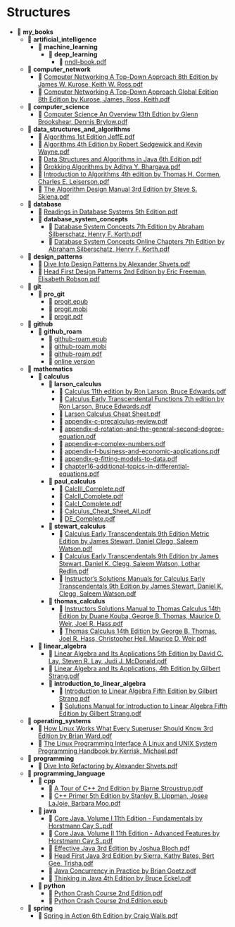 # Structures

- 📂 __my\_books__
   - 📂 __artificial\_intelligence__
     - 📂 __machine\_learning__
       - 📂 __deep\_learning__
         - 📄 [nndl\-book.pdf](artificial_intelligence/machine_learning/deep_learning/nndl-book.pdf)
   - 📂 __computer\_network__
     - 📄 [Computer Networking A Top\-Down Approach 8th Edition by James W. Kurose, Keith W. Ross.pdf](computer_network/Computer%20Networking%20A%20Top-Down%20Approach%208th%20Edition%20by%20James%20W.%20Kurose%2C%20Keith%20W.%20Ross.pdf)
     - 📄 [Computer Networking A Top\-Down Approach Global Edition 8th Edition by Kurose, James, Ross, Keith.pdf](computer_network/Computer%20Networking%20A%20Top-Down%20Approach%20Global%20Edition%208th%20Edition%20by%20Kurose%2C%20James%2C%20Ross%2C%20Keith.pdf)
   - 📂 __computer\_science__
     - 📄 [Computer Science An Overview 13th Edtion by Glenn Brookshear, Dennis Brylow.pdf](computer_science/Computer%20Science%20An%20Overview%2013th%20Edtion%20by%20Glenn%20Brookshear%2C%20Dennis%20Brylow.pdf)
   - 📂 __data\_structures\_and\_algorithms__
     - 📄 [Algorithms 1st Edition JeffE.pdf](data_structures_and_algorithms/Algorithms%201st%20Edition%20JeffE.pdf)
     - 📄 [Algorithms 4th Edition by Robert Sedgewick and Kevin Wayne.pdf](data_structures_and_algorithms/Algorithms%204th%20Edition%20by%20Robert%20Sedgewick%20and%20Kevin%20Wayne.pdf)
     - 📄 [Data Structures and Algorithms in Java 6th Edition.pdf](data_structures_and_algorithms/Data%20Structures%20and%20Algorithms%20in%20Java%206th%20Edition.pdf)
     - 📄 [Grokking Algorithms by Aditya Y. Bhargava.pdf](data_structures_and_algorithms/Grokking%20Algorithms%20by%20Aditya%20Y.%20Bhargava.pdf)
     - 📄 [Introduction to Algorithms 4th edition by Thomas H. Cormen, Charles E. Leiserson.pdf](data_structures_and_algorithms/Introduction%20to%20Algorithms%204th%20edition%20by%20Thomas%20H.%20Cormen%2C%20Charles%20E.%20Leiserson.pdf)
     - 📄 [The Algorithm Design Manual 3rd Edition by Steve S. Skiena.pdf](data_structures_and_algorithms/The%20Algorithm%20Design%20Manual%203rd%20Edition%20by%20Steve%20S.%20Skiena.pdf)
   - 📂 __database__
     - 📄 [Readings in Database Systems 5th Edition.pdf](database/Readings%20in%20Database%20Systems%205th%20Edition.pdf)
     - 📂 __database\_system\_concepts__
       - 📄 [Database System Concepts 7th Edition by Abraham Silberschatz, Henry F. Korth.pdf](database/database_system_concepts/Database%20System%20Concepts%207th%20Edition%20by%20Abraham%20Silberschatz%2C%20Henry%20F.%20Korth.pdf)
       - 📄 [Database System Concepts Online Chapters 7th Edition by Abraham Silberschatz, Henry F. Korth.pdf](database/database_system_concepts/Database%20System%20Concepts%20Online%20Chapters%207th%20Edition%20by%20Abraham%20Silberschatz%2C%20Henry%20F.%20Korth.pdf)
   - 📂 __design\_patterns__
     - 📄 [Dive Into Design Patterns by Alexander Shvets.pdf](design_patterns/Dive%20Into%20Design%20Patterns%20by%20Alexander%20Shvets.pdf)
     - 📄 [Head First Design Patterns 2nd Edition by Eric Freeman, Elisabeth Robson.pdf](design_patterns/Head%20First%20Design%20Patterns%202nd%20Edition%20by%20Eric%20Freeman%2C%20Elisabeth%20Robson.pdf)
   - 📂 __git__
     - 📂 __pro\_git__
       - 📄 [progit.epub](git/pro_git/progit.epub)
       - 📄 [progit.mobi](git/pro_git/progit.mobi)
       - 📄 [progit.pdf](git/pro_git/progit.pdf)
   - 📂 __github__
     - 📂 __github\_roam__
       - 📄 [github\-roam.epub](github/github_roam/github-roam.epub)
       - 📄 [github\-roam.mobi](github/github_roam/github-roam.mobi)
       - 📄 [github\-roam.pdf](github/github_roam/github-roam.pdf)
       - 📄 [online version](github/github_roam/online%20version)
   - 📂 __mathematics__
     - 📂 __calculus__
       - 📂 __larson\_calculus__
         - 📄 [Calculus 11th edition by Ron Larson, Bruce Edwards.pdf](mathematics/calculus/larson_calculus/Calculus%2011th%20edition%20by%20Ron%20Larson%2C%20Bruce%20Edwards.pdf)
         - 📄 [Calculus Early Transcendental Functions 7th edition by Ron Larson, Bruce Edwards.pdf](mathematics/calculus/larson_calculus/Calculus%20Early%20Transcendental%20Functions%207th%20edition%20by%20Ron%20Larson%2C%20Bruce%20Edwards.pdf)
         - 📄 [Larson Calculus Cheat Sheet.pdf](mathematics/calculus/larson_calculus/Larson%20Calculus%20Cheat%20Sheet.pdf)
         - 📄 [appendix\-c\-precalculus\-review.pdf](mathematics/calculus/larson_calculus/appendix-c-precalculus-review.pdf)
         - 📄 [appendix\-d\-rotation\-and\-the\-general\-second\-degree\-equation.pdf](mathematics/calculus/larson_calculus/appendix-d-rotation-and-the-general-second-degree-equation.pdf)
         - 📄 [appendix\-e\-complex\-numbers.pdf](mathematics/calculus/larson_calculus/appendix-e-complex-numbers.pdf)
         - 📄 [appendix\-f\-business\-and\-economic\-applications.pdf](mathematics/calculus/larson_calculus/appendix-f-business-and-economic-applications.pdf)
         - 📄 [appendix\-g\-fitting\-models\-to\-data.pdf](mathematics/calculus/larson_calculus/appendix-g-fitting-models-to-data.pdf)
         - 📄 [chapter16\-additional\-topics\-in\-differential\-equations.pdf](mathematics/calculus/larson_calculus/chapter16-additional-topics-in-differential-equations.pdf)
       - 📂 __paul\_calculus__
         - 📄 [CalcIII\_Complete.pdf](mathematics/calculus/paul_calculus/CalcIII_Complete.pdf)
         - 📄 [CalcII\_Complete.pdf](mathematics/calculus/paul_calculus/CalcII_Complete.pdf)
         - 📄 [CalcI\_Complete.pdf](mathematics/calculus/paul_calculus/CalcI_Complete.pdf)
         - 📄 [Calculus\_Cheat\_Sheet\_All.pdf](mathematics/calculus/paul_calculus/Calculus_Cheat_Sheet_All.pdf)
         - 📄 [DE\_Complete.pdf](mathematics/calculus/paul_calculus/DE_Complete.pdf)
       - 📂 __stewart\_calculus__
         - 📄 [Calculus Early Transcendentals 9th Edition Metric Edition by James Stewart, Daniel Clegg, Saleem Watson.pdf](mathematics/calculus/stewart_calculus/Calculus%20Early%20Transcendentals%209th%20Edition%20Metric%20Edition%20by%20James%20Stewart%2C%20Daniel%20Clegg%2C%20Saleem%20Watson.pdf)
         - 📄 [Calculus Early Transcendentals 9th Edition by James Stewart, Daniel K. Clegg, Saleem Watson, Lothar Redlin.pdf](mathematics/calculus/stewart_calculus/Calculus%20Early%20Transcendentals%209th%20Edition%20by%20James%20Stewart%2C%20Daniel%20K.%20Clegg%2C%20Saleem%20Watson%2C%20Lothar%20Redlin.pdf)
         - 📄 [Instructor’s Solutions Manuals for Calculus Early Transcendentals 9th Edition by James Stewart, Daniel K. Clegg, Saleem Watson.pdf](mathematics/calculus/stewart_calculus/Instructor%E2%80%99s%20Solutions%20Manuals%20for%20Calculus%20Early%20Transcendentals%209th%20Edition%20by%20James%20Stewart%2C%20Daniel%20K.%20Clegg%2C%20Saleem%20Watson.pdf)
       - 📂 __thomas\_calculus__
         - 📄 [Instructors Solutions Manual to Thomas Calculus 14th Edition by Duane Kouba, George B. Thomas, Maurice D. Weir, Joel R. Hass.pdf](mathematics/calculus/thomas_calculus/Instructors%20Solutions%20Manual%20to%20Thomas%20Calculus%2014th%20Edition%20by%20Duane%20Kouba%2C%20George%20B.%20Thomas%2C%20Maurice%20D.%20Weir%2C%20Joel%20R.%20Hass.pdf)
         - 📄 [Thomas Calculus 14th Edition by George B. Thomas, Joel R. Hass, Christopher Heil, Maurice D. Weir.pdf](mathematics/calculus/thomas_calculus/Thomas%20Calculus%2014th%20Edition%20by%20George%20B.%20Thomas%2C%20Joel%20R.%20Hass%2C%20Christopher%20Heil%2C%20Maurice%20D.%20Weir.pdf)
     - 📂 __linear\_algebra__
       - 📄 [Linear Algebra and Its Applications 5th Edition by David C. Lay, Steven R. Lay, Judi J. McDonald.pdf](mathematics/linear_algebra/Linear%20Algebra%20and%20Its%20Applications%205th%20Edition%20by%20David%20C.%20Lay%2C%20Steven%20R.%20Lay%2C%20Judi%20J.%20McDonald.pdf)
       - 📄 [Linear Algebra and Its Applications, 4th Edition by Gilbert Strang.pdf](mathematics/linear_algebra/Linear%20Algebra%20and%20Its%20Applications%2C%204th%20Edition%20by%20Gilbert%20Strang.pdf)
       - 📂 __introduction\_to\_linear\_algebra__
         - 📄 [Introduction to Linear Algebra Fifth Edition by Gilbert Strang.pdf](mathematics/linear_algebra/introduction_to_linear_algebra/Introduction%20to%20Linear%20Algebra%20Fifth%20Edition%20by%20Gilbert%20Strang.pdf)
         - 📄 [Solutions Manual for Introduction to Linear Algebra Fifth Edition by Gilbert Strang.pdf](mathematics/linear_algebra/introduction_to_linear_algebra/Solutions%20Manual%20for%20Introduction%20to%20Linear%20Algebra%20Fifth%20Edition%20by%20Gilbert%20Strang.pdf)
   - 📂 __operating\_systems__
     - 📄 [How Linux Works What Every Superuser Should Know 3rd Edition by Brian Ward.pdf](operating_systems/How%20Linux%20Works%20What%20Every%20Superuser%20Should%20Know%203rd%20Edition%20by%20Brian%20Ward.pdf)
     - 📄 [The Linux Programming Interface A Linux and UNIX System Programming Handbook by Kerrisk, Michael.pdf](operating_systems/The%20Linux%20Programming%20Interface%20A%20Linux%20and%20UNIX%20System%20Programming%20Handbook%20by%20Kerrisk%2C%20Michael.pdf)
   - 📂 __programming__
     - 📄 [Dive Into Refactoring by Alexander Shvets.pdf](programming/Dive%20Into%20Refactoring%20by%20Alexander%20Shvets.pdf)
   - 📂 __programming\_language__
     - 📂 __cpp__
       - 📄 [A Tour of C++ 2nd Edition by Bjarne Stroustrup.pdf](programming_language/cpp/A%20Tour%20of%20C%2B%2B%202nd%20Edition%20by%20Bjarne%20Stroustrup.pdf)
       - 📄 [C++ Primer 5th Edition by Stanley B. Lippman, Josee LaJoie, Barbara Moo.pdf](programming_language/cpp/C%2B%2B%20Primer%205th%20Edition%20by%20Stanley%20B.%20Lippman%2C%20Josee%20LaJoie%2C%20Barbara%20Moo.pdf)
     - 📂 __java__
       - 📄 [Core Java. Volume I 11th Edition \- Fundamentals by Horstmann Cay S..pdf](programming_language/java/Core%20Java.%20Volume%20I%2011th%20Edition%20-%20Fundamentals%20by%20Horstmann%20Cay%20S..pdf)
       - 📄 [Core Java. Volume II 11th Edition \- Advanced Features by Horstmann Cay S..pdf](programming_language/java/Core%20Java.%20Volume%20II%2011th%20Edition%20-%20Advanced%20Features%20by%20Horstmann%20Cay%20S..pdf)
       - 📄 [Effective Java 3rd Edition by Joshua Bloch.pdf](programming_language/java/Effective%20Java%203rd%20Edition%20by%20Joshua%20Bloch.pdf)
       - 📄 [Head First Java 3rd Edition by Sierra, Kathy  Bates, Bert  Gee, Trisha.pdf](programming_language/java/Head%20First%20Java%203rd%20Edition%20by%20Sierra%2C%20Kathy%20%20Bates%2C%20Bert%20%20Gee%2C%20Trisha.pdf)
       - 📄 [Java Concurrency in Practice by Brian Goetz.pdf](programming_language/java/Java%20Concurrency%20in%20Practice%20by%20Brian%20Goetz.pdf)
       - 📄 [Thinking in Java 4th Edition by Bruce Eckel.pdf](programming_language/java/Thinking%20in%20Java%204th%20Edition%20by%20Bruce%20Eckel.pdf)
     - 📂 __python__
       - 📄 [Python Crash Course 2nd Edition.pdf](programming_language/python/Python%20Crash%20Course%202nd%20Edition.pdf)
       - 📄 [Python Crash Course 2nd.Edition.epub](programming_language/python/Python%20Crash%20Course%202nd.Edition.epub)
   - 📂 __spring__
     - 📄 [Spring in Action 6th Edition by Craig Walls.pdf](spring/Spring%20in%20Action%206th%20Edition%20by%20Craig%20Walls.pdf)

